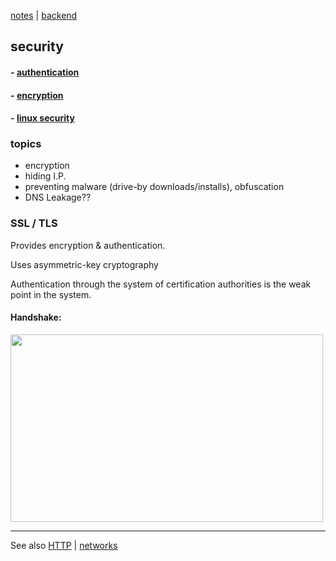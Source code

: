 [notes](../index.md) | [backend](../backend.md)

## security

#### - [authentication](authentication.md)
#### - [encryption](encryption.md)
#### - [linux security](../linux/security.md)

### topics
- encryption
- hiding I.P.
- preventing malware (drive-by downloads/installs), obfuscation
- DNS Leakage??

### SSL / TLS

Provides encryption & authentication.

Uses asymmetric-key cryptography

Authentication through the system of certification authorities is the weak point in the system.


#### Handshake:

<img src="http://vanish.org/t/images/ssl.jpg" height="300" width="500"/>



---

See also [HTTP](networks/HTTP.md) | [networks](../networks/index.md)
